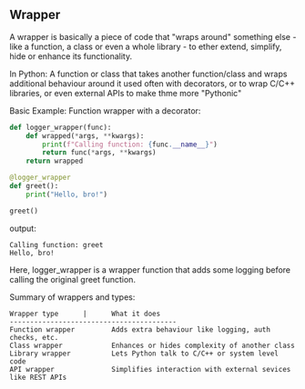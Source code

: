 <h2>Wrapper</h2>

A wrapper is basically a piece of code that "wraps around" something else - like a function, a class or even a whole library - to ether extend, simplify, hide or enhance its functionality. 

In Python:
A function or class that takes another function/class and wraps additional behaviour around it
used often with decorators, or to wrap C/C++ libraries, or even external APIs to make thme more "Pythonic"

Basic Example: Function wrapper with a decorator:
```python
def logger_wrapper(func):
    def wrapped(*args, **kwargs):
        print(f"Calling function: {func.__name__}")
        return func(*args, **kwargs)
    return wrapped

@logger_wrapper
def greet():
    print("Hello, bro!")

greet()
```

output:
```
Calling function: greet
Hello, bro!
```
Here, logger_wrapper is a wrapper function that adds some logging before calling the original greet function.

Summary of wrappers and types:
```
Wrapper type      |      What it does
-----------------------------------------
Function wrapper         Adds extra behaviour like logging, auth checks, etc.
Class wrapper            Enhances or hides complexity of another class
Library wrapper          Lets Python talk to C/C++ or system level code
API wrapper              Simplifies interaction with external sevices like REST APIs
```